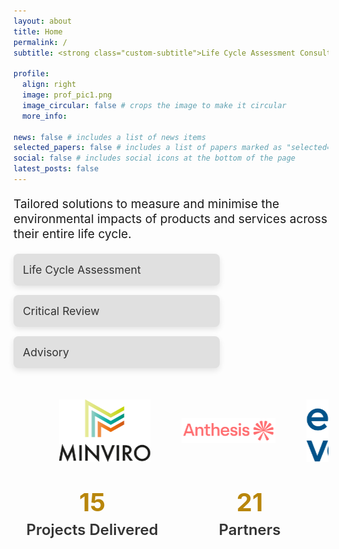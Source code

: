 ```yaml
---
layout: about
title: Home
permalink: /
subtitle: <strong class="custom-subtitle">Life Cycle Assessment Consultant - PhD, PIEMA, REnvP</strong> #<a href='#'>Affiliations</a>. Address. Contacts. Motto. Etc.

profile:
  align: right
  image: prof_pic1.png
  image_circular: false # crops the image to make it circular
  more_info:

news: false # includes a list of news items
selected_papers: false # includes a list of papers marked as "selected={true}"
social: false # includes social icons at the bottom of the page
latest_posts: false
---
```


<p style="font-size: 1.2rem;">Tailored solutions to measure and minimise the environmental impacts of products and services across their entire life cycle.</p>

<div class="expertise-boxes">
  <div class="box" id="lca">
    <a href="/services">
      <h3>Life Cycle Assessment</h3>
    </a>
  </div>

  <div class="box" id="review">
    <a href="/services">
      <h3>Critical Review</h3>
    </a>
  </div>

  <div class="box" id="advisory">
    <a href="/services">
      <h3>Advisory</h3>
    </a>
  </div>
</div>

<!-- Scrolling logos container -->
<div class="scrolling-logos">
  <div class="logo-container">
    <img src="logo_minviro.png" alt="Minviro" />
    <img src="logo_anthesis.png" alt="Anthesis" />
    <img src="logo_eightversa.png" alt="Eight Versa" />
    <img src="logo_ccc.png" alt="CCC" />
    <img src="logo_bmi.png" alt="BMI" />
    <img src="logo_ucl.png" alt="UCL" />
    <img src="logo_bath.png" alt="Bath" />
    <img src="logo_emf.png" alt="EMF" />
    <img src="logo_nursem.png" alt="Nursem" />
    <img src="logo_pathways.png" alt="Pathways" />
    <img src="logo_carbongraph.png" alt="CG" />
    <img src="logo_relondon.png" alt="ReLondon" />
    <img src="logo_earthly.png" alt="Earthly" />
    <img src="logo_scholartribe.png" alt="ST" />
    <img src="logo_razbio.png" alt="Razbio" />
    <img src="logo_gc.png" alt="GW" />
    <img src="logo_banes.png" alt="Banes" />
  </div>
</div>

<!-- Metrics Section -->
<div class="metrics-section">
  <div class="metric">
    <h3>15</h3>
    <p>Projects Delivered</p>
  </div>
  <div class="metric">
    <h3>21</h3>
    <p>Partners</p>
  </div>
</div>


<style>
/* Styling the subtitle */
.custom-subtitle {
  color: #B8860B;  /* Example color (gold) */
}

/* Metrics Section Styling */
.metrics-section {
  display: flex; /* Keep metrics horizontally aligned */
  justify-content: space-around; /* Spread the metrics evenly */
  margin-top: 40px; /* Add more space above the metrics */
  margin-bottom: 20px; /* Add more space below if needed */
  text-align: center;
}

.metrics-section .metric {
  flex: 1; /* Ensure both metrics take equal width */
  margin: 0 10px; /* Space between metrics */
}

.metrics-section .metric h3 {
  margin: 0;
  font-size: 2.5rem; /* Slightly smaller than before */
  color: #B8860B; /* Gold color for emphasis */
  font-weight: bold; /* Make the number bold */
}

.metrics-section .metric p {
  margin: 5px 0 0;
  font-size: 1.5rem;
  color: #333; /* Neutral text color */
  font-weight: 600; /* Make the description semibold */
}

/* Styling the boxes */
.expertise-boxes {
  display: flex;
  flex-direction: column;  /* Stack the boxes vertically */
  gap: 15px;  /* space between the boxes */
  margin-top: 20px; /* space from the paragraph */
  align-items: right;  /* Center the boxes horizontally */
}

.expertise-boxes .box {
  background-color: #e0e0e0;  /* light gray background */
  padding: 15px;
  border-radius: 8px;
  text-align: left;
  box-shadow: 0px 4px 10px rgba(0, 0, 0, 0.1);
  transition: all 0.3s ease;  /* smooth transition for hover effect */
  width: 90%;  /* Set a percentage width (or adjust based on desired size) */
  max-width: 300px;  /* Limit the maximum width of the box */
}

.expertise-boxes .box a {
  text-decoration: none;
  color: #B8860B;  /* dark text */
  font-size: 1.0rem;  /* slightly smaller font size */
  font-weight: 300;  /* semi-bold font weight */
}

.expertise-boxes .box:hover {
  background-color: #F7F1E1;  /* change background on hover */ 
  box-shadow: 0px 6px 15px rgba(0, 0, 0, 0.2);  /* enhance shadow on hover */
}

.expertise-boxes .box h3 {
  margin: 0;
  font-size: 1.1rem;  /* slightly smaller font size */
  color: #333;  /* dark text color */
  font-weight: 400;  /* semi-bold font weight */
}

/* Styling the scrolling logos */
.scrolling-logos {
  width: 100%;
  overflow: hidden;  /* Hide the overflow */
  margin-top: 50px;  /* Space from the boxes */
}

.logo-container {
  display: flex;
  animation: scroll 35s linear infinite;  /* Slower scrolling animation */
}

.logo-container img {
  max-width: 150px; /* Set the maximum width for all logos */
  max-height: 100px; /* Set the maximum height for all logos */
  margin-right: 50px; /* Space between logos */
  object-fit: contain; /* Maintain aspect ratio and ensure logos fit */
}

/* Keyframes for the scrolling */
@keyframes scroll {
  0% {
    transform: translateX(30%);  /* Start off-screen */
  }
  100% {
    transform: translateX(-300%);  /* End off-screen */
  }
}
</style>
